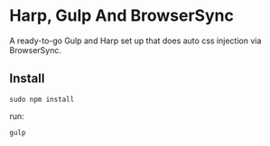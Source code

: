 # Harp, Gulp And BrowserSync

A ready-to-go Gulp and Harp set up that does auto css injection via BrowserSync.

## Install

```console
sudo npm install
```

run:

```console
gulp
```
